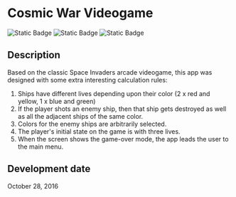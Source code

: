 # Cosmic War Videogame

![Static Badge](https://img.shields.io/badge/C%23-blue?style=plastic) ![Static Badge](https://img.shields.io/badge/.net-purple?style=plastic&logo=dotnet) ![Static Badge](https://img.shields.io/badge/unity-v5.4.1f1-black?style=plastic&logo=unity) 

## Description
Based on the classic Space Invaders arcade videogame, this app was designed with some extra interesting calculation rules:
1. Ships have different lives depending upon their color (2 x red and yellow, 1 x blue and green)
2. If the player shots an enemy ship, then that ship gets destroyed as well as all the adjacent ships of the same color.
3. Colors for the enemy ships are arbitrarily selected.
4. The player's initial state on the game is with three lives.
5. When the screen shows the game-over mode, the app leads the user to the main menu. 

## Development date
October 28, 2016
